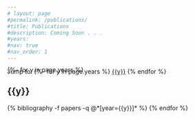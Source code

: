 ```yaml
---
# layout: page
#permalink: /publications/
#title: Publications
#description: Coming Soon . . .
#years: 
#nav: true
#nav_order: 1
---
```


<nav id="year-nav" class="navbar fixed-bottom container" style="margin-bottom: -50px; align-self: center;">
  <p class="post-description" style="padding-bottom: 15px; align-self: center"> Jump to:
  {%- for y in page.years %}
      <a href="#year-{{y}}" class="btn btn-sm z-depth-0" style="padding: 0 0 0 0" role="button">{{y}}</a>
  {% endfor %}
  </p>
</nav>

{%- for y in page.years %}
  <h2 class="year" id="year-{{y}}">{{y}}</h2>
  {% bibliography -f papers -q @*[year={{y}}]* %}
{% endfor %}

